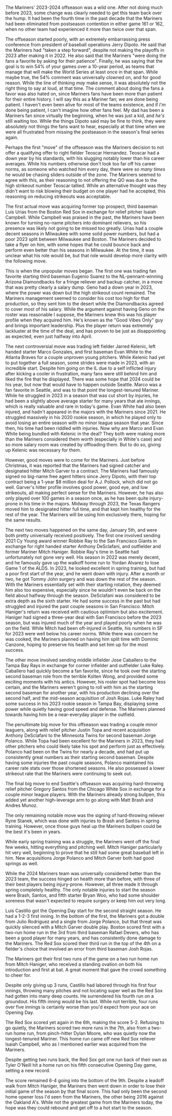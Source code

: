 The Mariners' 2023-2024 offseason was a wild one. After not doing much
before 2023, some change was clearly needed to get this team back over
the hump. It had been the fourth time in the past decade that the
Mariners had been eliminated from postseason contention in either game
161 or 162, when no other team had experienced it more than twice over
that span. 

The offseason started poorly, with an extremely embarrassing press
conference from president of baseball operations Jerry Dipoto. He said
that the Mariners had "taken a step forward", despite not making the
playoffs in 2023 after making it in 2022. He also said that the
Mariners "were doing the fans a favorite by asking for their
patience". Finally, he was saying that the goal is to win 54% of your
games over a 10-year period, as teams that manage that will make the
World Series at least once in that span. While maybe true, the 54%
comment was universally clowned on, and for good reason. While the
line of thinking *may* make sense, it was absolutely not the right
thing to say at loud, at that time. The comment about doing the fans a
favor was also hated on, since Mariners fans have been more than
patient for their entire history. I will say this as a Mariner fan; we
are done being patient. I haven't even been alive for most of the
teams existence, and if *I'm* done being patient, I can't imagine how
other fans feel. My dad has been a Mariners fan since virtually the
beginning, when he was just a kid, and *he's* still waiting too. While
the things Dipoto said may be fine to think, they were absolutely not
things the fans want to hear, especially at that time when we were all
frustrated from missing the postseason in the season's final series
again.

Perhaps the first "move" of the offseason was the Mariners decision to
not offer a qualifying offer to right fielder Teoscar Hernandez.
Teoscar had a down year by his standards, with his slugging notably
lower than his career averages. While his numbers otherwise don't look
too far off his career norms, as someone who watched him every day,
there were *so many times* he would be chasing sliders outside of the
zone. The Mariners seemed to agree with this, as their reasoning to
not offering the QO was due to the high strikeout number Teoscar
tallied. While an alternative thought was they didn't want to risk
blowing their budget on one player had he accepted, this reasoning on
reducing strikeouts was acceptable.

The first actual move was acquiring former top prospect, third baseman
Luis Urias from the Boston Red Sox in exchange for relief pitcher
Isaiah Campbell. While Campbell was praised in the past, the Mariners
have been known for turning no-name pitchers into dominant relievers,
so his presence was likely not going to be missed too greatly. Urias
had a couple decent seasons in Milwaukee with some solid power
numbers, but had a poor 2023 split between Milwaukee and Boston. The
Mariners decided to take a flyer on him, with some hopes that he could
bounce back and perform even better than his seasons in Milwaukee. At
the time, it was unclear what his role would be, but that role would
develop more clarity with the following move.

This is when the unpopular moves began. The first one was trading fan
favorite starting third baseman Eugenio Suarez to the
NL-pennant-winning Arizona Diamondbacks for a fringe reliever and
backup catcher, in a move that was pretty clearly a salary dump. Geno
had a down year in 2023, where the power was down but the high
strikeout count remained. The Mariners management seemed to consider
his cost too high for that production, so they sent him to the desert
while the Diamondbacks agreed to cover most of his salary. While the
argument against having Geno on the roster was reasonable I suppose,
the Mariners knew this was his player profile when they acquired him.
He's known as the "Good Vibes Only" guy and brings important
leadership. Plus the player return was extremely lackluster at the
time of the deal, and has proven to be just as disappointing as
expected, even just halfway into April. 

The next controversial move was trading left fielder Jarred Kelenic,
left handed starter Marco Gonzales, and first baseman Evan White to
the Atlanta Braves for a couple unproven young pitchers. While Kelenic
had yet to put together a full season, some strides were made in 2023,
with an incredible start. Despite him going on the IL due to a self
inflicted injury after kicking a cooler in frustration, many fans were
still behind him and liked the fire that he displayed. There was some
hope that 2024 could be his year, but now that would have to happen
outside Seattle. Marco was a fan favorite in Seattle, and was to that
point the longest-tenured Mariner. While he struggled in 2023 in a
season that was cut short by injuries, he had been a slightly above
average starter for many years that ate innings, which is really
valuable and rare in today's game. Evan White had also been injured,
and hadn't appeared in the majors with the Mariners since 2021. He
struggled massively in his 2020 rookie season, in which he played only
to avoid losing an entire season with no minor league season that
year. Since then, his time had been riddled with injuries. Now why are
Marco and Evan White being bundled with Kelenic in the deal? They both
were making more than the Mariners considered them worth (especially
in White's case) and so more salary room was created by offloading
them. But to do so, giving up Kelenic was necessary for them.

However, good moves were to come for the Mariners. Just before
Christmas, it was reported that the Mariners had signed catcher and
designated hitter Mitch Garver to a contract. The Mariners had
famously signed no big-name free agent hitters since Jerry Dipoto,
with their top contract being a 1-year $8 million deal for A.J.
Pollock, which did not go well. Garver's hitter profile involves
good power, good eye, and low strikeouts, all making perfect sense for
the Mariners. However, he has also only played over 100 games in a
season once, as he has been quite injury-prone in his time in the
majors. Midway through 2023, the Texas Rangers moved him to designated
hitter full time, and that kept him healthy for the rest of the year.
The Mariners will be using him exclusively there, hoping for the same
results.

The next two moves happened on the same day, January 5th, and were both pretty
universally received positively. The first one involved sending 2021
Cy Young award winner Robbie Ray to the San Francisco Giants in
exchange for right handed starter Anthony DeSclafani, and outfielder
and former Mariner Mitch Haniger. Robbie Ray's time in Seattle had
unfortunately not gone very well. His season in 2022 was merely
decent, and he famously gave up the walkoff home run to Yordan Alvarez
to lose Game 1 of the ALDS. In 2023, he looked excellent in spring
training, but had a poor first start of the year, and he went down
with injury. After a month or two, he got Tommy John surgery and was
down the rest of the season. With the Mariners essentially set with
their starting rotation, they deemed him also too expensive,
especially since he wouldn't even be back on the field about halfway
through the season. DeSclafani was considered to be extra depth as the
sixth starter. He had some success in the past but had struggled and
injured the past couple seasons in San Francisco. Mitch Haniger's
return was received with cautious optimism but also excitement.
Haniger had signed a three-year deal with San Francisco before the
2023 season, but was injured much of the year and played poorly when
he was on the field. While Mitch had been oft-injured in Seattle, his
numbers in SF for 2023 were well below his career norms. While there
was concern he was cooked, the Mariners planned on having him split
time with Dominic Canzone, hoping to preserve his health and set him
up for the most success. 

The other move involved sending middle infielder Jose Caballero to the
Tampa Bay Rays in exchange for corner infielder and outfielder Luke
Raley. Caballero had quickly become a fan favorite, since he took over
the starting second baseman role from the terrible Kolten Wong, and
provided some exciting moments with his antics. However, his roster
spot had become less certain, and the Mariners weren't going to roll
with him as the starting second baseman for another year, with his
production declining over the second half, and the mid-season
acquisition of Josh Rojas. Luke Raley had some success in his 2023
rookie season in Tampa Bay, displaying some power while quietly having
good speed and defense. The Mariners planned towards having him be a
near-everyday player in the outfield.

The penultimate big move for this offseason was trading a couple minor
leaguers, along with relief pitcher Justin Topa and recent acquisition
Anthony DeSclafani to the Minnesota Twins for second baseman Jorge
Polanco. While Topa had been excellent for the Mariners in 2023, they
had other pitchers who could likely take his spot and perform just as
effectively. Polanco had been on the Twins for nearly a decade, and
had put up consistently great numbers as their starting second
baseman. Despite having some injuries the past couple seasons, Polanco
maintained his career rate stats over those shortened seasons. He also
possessed a lower strikeout rate that the Mariners were continuing to
seek out.

The final big move to end Seattle's offseason was acquiring
hard-throwing relief pitcher Gregory Santos from the Chicago White Sox
in exchange for a couple minor league players. With the Mariners
already strong bullpen, this added yet another high-leverage arm to go
along with Matt Brash and Andres Munoz.

The only remaining notable move was the signing of hard-throwing
reliever Ryne Stanek, which was done with injuries to Brash and Santos
in spring training. However, once those guys heal up the Mariners
bullpen could be the best it's been in years.

While early spring training was a struggle, the Mariners went off the
final few weeks, hitting everything and pitching well. Mitch Haniger
particularly hit very well, beginning to prove that he still had some
great baseball left in him. New acquisitions Jorge Polanco and Mitch
Garver both had good springs as well.

While the 2024 Mariners team was universally considered better than
the 2023 team, the success hinged on health more than before, with
three of their best players being injury-prone. However, all three
made it through spring completely healthy. The only notable injuries
to start the season were Brash, Santos, and fifth starter Bryan Woo,
who had some shoulder soreness that wasn't expected to require surgery
or keep him out very long.

Luis Castillo got the Opening Day start for the second straight
season. He had a 1-2-3 first inning. In the bottom of the first, the
Mariners got a double from Julio Rodriguez and a single from Jorge
Polanco, but that threat was quickly silenced with a Mitch Garver
double play. Boston scored first with a two-run home run in the 3rd from third
baseman Rafael Devers, who has been a good player for many years, and
has consistently done damage to the Mariners. The Red Sox scored their
third run in the top of the 4th on a fielder's choice that involved an
error from third baseman Josh Rojas. 

The Mariners got their first two runs of the game on a two run home
run from Mitch Haniger, who received a standing ovation on both his
introduction and first at bat. A great moment that gave the crowd
something to cheer for.

Despite only giving up 3 runs, Castillo had labored through his first
four innings, throwing many pitches and not locating super well as the
Red Sox had gotten into many deep counts. He surrendered his fourth
run on a groundout. His fifth inning would be his last. While not
terrible, four runs over five innings is certainly worse than you'd
expect from your ace on Opening Day.

The Red Sox scored yet again in the 6th, making the score 5-2.
Refusing to go quietly, the Mariners scored two more runs in the 7th,
also from a two-run home run, from pinch-hitter Dylan Moore, who was
quietly now the longest-tenured Mariner. This home run came off new
Red Sox reliever Isaiah Campbell, who as I mentioned earlier was
acquired from the Mariners. 

Despite getting two runs back, the Red Sox got one run back of their
own as Tyler O'Neill hit a home run on his fifth consecutive Opening
Day game, setting a new record.

The score remained 6-4 going into the bottom of the 9th. Despite a
leadoff walk from Mitch Haniger, the Mariners then went down in order
to lose their initial game of the season by that final score. This had
only been the second home opener loss I'd seen from the Mariners, the
other being 2016 against the Oakland A's. While not the greatest game
from the Mariners today, the hope was they could rebound and get off
to a hot start to the season.
